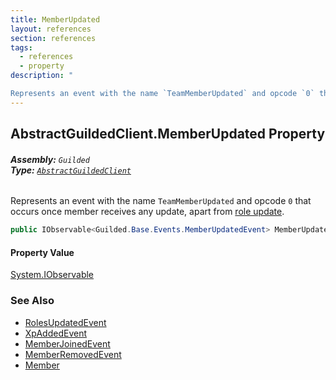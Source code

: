 ```yaml
---
title: MemberUpdated
layout: references
section: references
tags:
  - references
  - property
description: "

Represents an event with the name `TeamMemberUpdated` and opcode `0` that occurs once member receives any update, apart from [role update](RolesUpdatedEvent.md 'Guilded.Base.Events.RolesUpdatedEvent')."
---
```


## AbstractGuildedClient.MemberUpdated Property
###### **Assembly:** `Guilded`<br/>**Type:** [`AbstractGuildedClient`](AbstractGuildedClient.md 'Guilded.AbstractGuildedClient')

Represents an event with the name `TeamMemberUpdated` and opcode `0` that occurs once member receives any update, apart from [role update](RolesUpdatedEvent.md 'Guilded.Base.Events.RolesUpdatedEvent').

```csharp
public IObservable<Guilded.Base.Events.MemberUpdatedEvent> MemberUpdated { get; }
```

#### Property Value
[System.IObservable](https://docs.microsoft.com/en-us/dotnet/api/System.IObservable 'System.IObservable')

### See Also
- [RolesUpdatedEvent](RolesUpdatedEvent.md 'Guilded.Base.Events.RolesUpdatedEvent')
- [XpAddedEvent](XpAddedEvent.md 'Guilded.Base.Events.XpAddedEvent')
- [MemberJoinedEvent](MemberJoinedEvent.md 'Guilded.Base.Events.MemberJoinedEvent')
- [MemberRemovedEvent](MemberRemovedEvent.md 'Guilded.Base.Events.MemberRemovedEvent')
- [Member](Member.md 'Guilded.Base.Servers.Member')